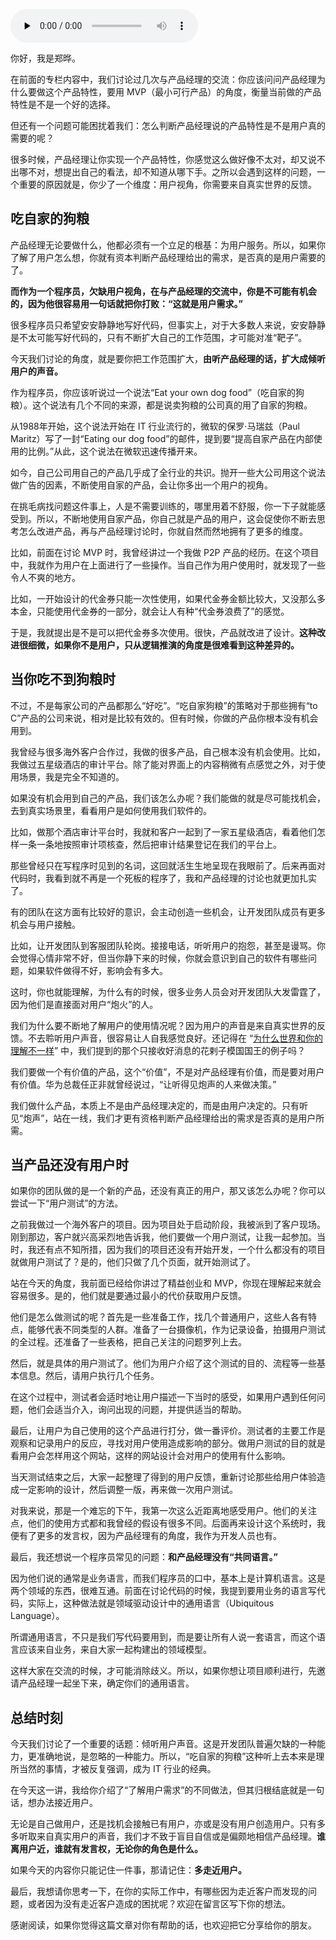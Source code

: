 <audio id="audio" title="26 | 作为程序员，你也应该聆听用户声音" controls="" preload="none"><source id="mp3" src="https://static001.geekbang.org/resource/audio/b8/fd/b8df2a8c770271bb0b5e9df3b55c98fd.mp3"></audio>

你好，我是郑晔。

在前面的专栏内容中，我们讨论过几次与产品经理的交流：你应该问问产品经理为什么要做这个产品特性，要用 MVP（最小可行产品）的角度，衡量当前做的产品特性是不是一个好的选择。

但还有一个问题可能困扰着我们：怎么判断产品经理说的产品特性是不是用户真的需要的呢？

很多时候，产品经理让你实现一个产品特性，你感觉这么做好像不太对，却又说不出哪不对，想提出自己的看法，却不知道从哪下手。之所以会遇到这样的问题，一个重要的原因就是，你少了一个维度：用户视角，你需要来自真实世界的反馈。

## 吃自家的狗粮

产品经理无论要做什么，他都必须有一个立足的根基：为用户服务。所以，如果你了解了用户怎么想，你就有资本判断产品经理给出的需求，是否真的是用户需要的了。

**而作为一个程序员，欠缺用户视角，在与产品经理的交流中，你是不可能有机会的，因为他很容易用一句话就把你打败：“这就是用户需求。”**

很多程序员只希望安安静静地写好代码，但事实上，对于大多数人来说，安安静静是不太可能写好代码的，只有不断扩大自己的工作范围，才可能对准“靶子”。

今天我们讨论的角度，就是要你把工作范围扩大，**由听产品经理的话，扩大成倾听用户的声音。**

作为程序员，你应该听说过一个说法“Eat your own dog food”（吃自家的狗粮）。这个说法有几个不同的来源，都是说卖狗粮的公司真的用了自家的狗粮。

从1988年开始，这个说法开始在 IT 行业流行的，微软的保罗·马瑞兹（Paul Maritz）写了一封“Eating our dog food”的邮件，提到要“提高自家产品在内部使用的比例。”从此，这个说法在微软迅速传播开来。

如今，自己公司用自己的产品几乎成了全行业的共识。抛开一些大公司用这个说法做广告的因素，不断使用自家的产品，会让你多出一个用户的视角。

在挑毛病找问题这件事上，人是不需要训练的，哪里用着不舒服，你一下子就能感受到。所以，不断地使用自家产品，你自己就是产品的用户，这会促使你不断去思考怎么改进产品，再与产品经理讨论时，你就自然而然地拥有了更多的维度。

比如，前面在讨论 MVP 时，我曾经讲过一个我做 P2P 产品的经历。在这个项目中，我就作为用户在上面进行了一些操作。当自己作为用户使用时，就发现了一些令人不爽的地方。

比如，一开始设计的代金券只能一次性使用，如果代金券金额比较大，又没那么多本金，只能使用代金券的一部分，就会让人有种“代金券浪费了”的感觉。

于是，我就提出是不是可以把代金券多次使用。很快，产品就改进了设计。**这种改进很细微，如果你不是用户，只从逻辑推演的角度是很难看到这种差异的。**

## 当你吃不到狗粮时

不过，不是每家公司的产品都那么“好吃”。“吃自家狗粮”的策略对于那些拥有“to C”产品的公司来说，相对是比较有效的。但有时候，你做的产品你根本没有机会用到。

我曾经与很多海外客户合作过，我做的很多产品，自己根本没有机会使用。比如，我做过五星级酒店的审计平台。除了能对界面上的内容稍微有点感觉之外，对于使用场景，我是完全不知道的。

如果没有机会用到自己的产品，我们该怎么办呢？我们能做的就是尽可能找机会，去到真实场景里，看看用户是如何使用我们软件的。

比如，做那个酒店审计平台时，我就和客户一起到了一家五星级酒店，看着他们怎样一条一条地按照审计项核查，然后把审计结果登记在我们的平台上。

那些曾经只在写程序时见到的名词，这回就活生生地呈现在我眼前了。后来再面对代码时，我看到就不再是一个死板的程序了，我和产品经理的讨论也就更加扎实了。

有的团队在这方面有比较好的意识，会主动创造一些机会，让开发团队成员有更多机会与用户接触。

比如，让开发团队到客服团队轮岗。接接电话，听听用户的抱怨，甚至是谩骂。你会觉得心情非常不好，但当你静下来的时候，你就会意识到自己的软件有哪些问题，如果软件做得不好，影响会有多大。

这时，你也就能理解，为什么有的时候，很多业务人员会对开发团队大发雷霆了，因为他们是直接面对用户“炮火”的人。

我们为什么要不断地了解用户的使用情况呢？因为用户的声音是来自真实世界的反馈。不去聆听用户声音，很容易让人自我感觉良好。还记得在 “[为什么世界和你的理解不一样](http://time.geekbang.org/column/article/80755)” 中，我们提到的那个只接收好消息的花剌子模国国王的例子吗？

我们要做一个有价值的产品，这个“价值”，不是对产品经理有价值，而是要对用户有价值。华为总裁任正非就曾经说过，“让听得见炮声的人来做决策。”

我们做什么产品，本质上不是由产品经理决定的，而是由用户决定的。只有听见“炮声”，站在一线，我们才更有资格判断产品经理给出的需求是否真的是用户所需。

## 当产品还没有用户时

如果你的团队做的是一个新的产品，还没有真正的用户，那又该怎么办呢？你可以尝试一下“用户测试”的方法。

之前我做过一个海外客户的项目。因为项目处于启动阶段，我被派到了客户现场。刚到那边，客户就兴高采烈地告诉我，他们要做一个用户测试，让我一起参加。当时，我还有点不知所措，因为我们的项目还没有开始开发，一个什么都没有的项目就做用户测试了？是的，他们只做了几个页面，就开始测试了。

站在今天的角度，我前面已经给你讲过了精益创业和 MVP，你现在理解起来就会容易很多。是的，他们就是要通过最小的代价获取用户反馈。

他们是怎么做测试的呢？首先是一些准备工作，找几个普通用户，这些人各有特点，能够代表不同类型的人群。准备了一台摄像机，作为记录设备，拍摄用户测试的全过程。还准备了一些表格，把自己关注的问题罗列上去。

然后，就是具体的用户测试了。他们为用户介绍了这个测试的目的、流程等一些基本信息。然后，请用户执行几个任务。

在这个过程中，测试者会适时地让用户描述一下当时的感受，如果用户遇到任何问题，他们会适当介入，询问出现的问题，并提供适当的帮助。

最后，让用户为自己使用的这个产品进行打分，做一番评价。测试者的主要工作是观察和记录用户的反应，寻找对用户使用造成影响的部分。做用户测试的目的就是看用户会怎样用这个网站，这样的网站设计会对用户的使用有什么影响。

当天测试结束之后，大家一起整理了得到的用户反馈，重新讨论那些给用户体验造成一定影响的设计，然后调整一版，再来做一次用户测试。

对我来说，那是一个难忘的下午，我第一次这么近距离地感受用户。他们的关注点，他们的使用方式都和我曾经的假设有很多不同。后面再来设计这个系统时，我便有了更多的发言权，因为产品经理有的角度，我作为开发人员也有。

最后，我还想说一个程序员常见的问题：**和产品经理没有“共同语言。”**

因为他们说的通常是业务语言，而我们程序员的口中，基本上是计算机语言。这是两个领域的东西，很难互通。前面在讨论代码的时候，我提到要用业务的语言写代码，实际上，这种做法就是领域驱动设计中的通用语言（Ubiquitous Language）。

所谓通用语言，不只是我们写代码要用到，而是要让所有人说一套语言，而这个语言应该来自业务，来自大家一起构建出的领域模型。

这样大家在交流的时候，才可能消除歧义。所以，如果你想让项目顺利进行，先邀请产品经理一起坐下来，确定你们的通用语言。

## 总结时刻

今天我们讨论了一个重要的话题：倾听用户声音。这是开发团队普遍欠缺的一种能力，更准确地说，是忽略的一种能力。所以，“吃自家的狗粮”这种听上去本来是理所当然的事情，才被反复强调，成为 IT 行业的经典。

在今天这一讲，我给你介绍了“了解用户需求”的不同做法，但其归根结底就是一句话，想办法接近用户。

无论是自己做用户，还是找机会接触已有用户，亦或是没有用户创造用户。只有多多听取来自真实用户的声音，我们才不致于盲目自信或是偏颇地相信产品经理。**谁离用户近，谁就有发言权，无论你的角色是什么。**

如果今天的内容你只能记住一件事，那请记住：**多走近用户。**

最后，我想请你思考一下，在你的实际工作中，有哪些因为走近客户而发现的问题，或者因为没有走近客户造成的困扰呢？欢迎在留言区写下你的想法。

感谢阅读，如果你觉得这篇文章对你有帮助的话，也欢迎把它分享给你的朋友。

